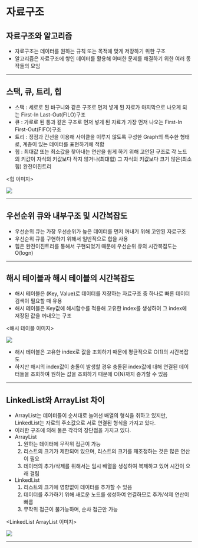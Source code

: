 # 자료구조

## 자료구조와 알고리즘
 - 자료구조는 데이터를 원하는 규칙 또는 목적에 맞게 저장하기 위한 구조
 - 알고리즘은 자료구조에 쌓인 데이터를 활용해 어떠한 문제를 해결하기 위한 여러 동작들의 모임
<hr>

## 스택, 큐, 트리, 힙
 - 스택 : 세로로 된 바구니와 같은 구조로 먼저 넣게 된 자료가 마지막으로 나오게 되는 First-In Last-Out(FILO)구조
 - 큐 : 가로로 된 통과 같은 구조로 먼저 넣게 된 자료가 가장 먼저 나오는 First-In First-Out(FIFO)구조
 - 트리 : 정점과 간선을 이용해 사이클을 이루지 않도록 구성한 Graph의 특수한 형태로, 계층이 있는 데이터를 표현하기에 적합
 - 힙 : 최대값 또는 최소값을 찾아내는 연산을 쉽게 하기 위해 고안된 구조로 각 노드의 키값이 자식의 키값보다 작지 않거나(최대힙) 그 자식의 키값보다 크기 않은(최소힙) 완전이진트리

<힙 이미지>

<img src="https://img1.daumcdn.net/thumb/R1280x0/?scode=mtistory2&fname=https%3A%2F%2Fblog.kakaocdn.net%2Fdn%2FbOP2BG%2FbtqIXgehSAU%2FKVOz4pzZOwZqlH20wZsBC0%2Fimg.png">
<hr>

## 우선순위 큐와 내부구조 및 시간복잡도
 - 우선순위 큐는 가장 우선순위가 높은 데이터를 먼저 꺼내기 위해 고안된 자료구조
 - 우선순위 큐를 구현하기 위해서 일반적으로 힙을 사용
 - 힙은 완전이진트리를 통해서 구현되었기 때문에 우선순위 큐의 시간복잡도는 O(logn)
<hr>

## 해시 테이블과 해시 테이블의 시간복잡도
 - 해시 테이블은 (Key, Value)로 데이터를 저장하는 자료구조 중 하나로 빠른 데이터 검색이 필요할 때 유용
 - 해시 테이블은 Key값에 해시함수를 적용해 고유한 index를 생성하여 그 index에 저장된 값을 꺼내오는 구조

<해시 테이블 이미지>

<img src="https://img1.daumcdn.net/thumb/R1280x0/?scode=mtistory2&fname=https%3A%2F%2Fblog.kakaocdn.net%2Fdn%2Fcmb93t%2FbtqITt7eR8A%2FmGgrbmF8XUo38BG1SiYLi1%2Fimg.png">

 - 해시 테이블은 고유한 index로 값을 조회하기 때문에 평균적으로 O(1)의 시간복잡도
 - 하지만 해시의 index값이 충돌이 발생할 경우 충돌된 index값에 대해 연결된 데이터들을 조회하여 원하는 값을 조회하기 때문에 O(N)까지 증가할 수 있음
<hr>

## LinkedList와 ArrayList 차이
 - ArrayList는 데이터들이 순서대로 늘어선 배열의 형식을 취하고 있지만, LinkedList는 자료의 주소값으로 서로 연결된 형식을 가지고 있다.
 - 이러한 구조에 의해 둘은 각각의 장단점을 가지고 있다.
 - ArrayList
    1. 원하는 데이터에 무작위 접근이 가능
    2. 리스트의 크기가 제한되어 있으며, 리스트의 크기를 재조정하는 것은 많은 연산이 필요
    3. 데이터의 추가/삭제를 위해서는 임시 배열을 생성하여 복제하고 있어 시간이 오래 걸림
 - LinkedList
    1. 리스트의 크기에 영향없이 데이터를 추가할 수 있음
    2. 데이터를 추가하기 위해 새로운 노드를 생성하여 연결하므로 추가/삭제 연산이 빠름
    3. 무작위 접근이 불가능하며, 순차 접근만 가능

<LinkedList ArrayList 이미지>

<img src="https://img1.daumcdn.net/thumb/R1280x0/?scode=mtistory2&fname=https%3A%2F%2Fblog.kakaocdn.net%2Fdn%2FbT9vAg%2FbtqOzASZJPM%2FTKQmop7XQziU6aqM5Kdmik%2Fimg.png">
<hr>


